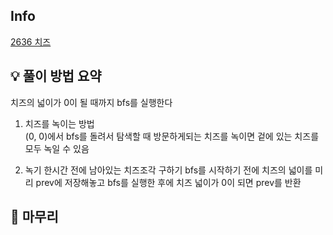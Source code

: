 ## Info
[2636 치즈](https://www.acmicpc.net/problem/2636)

## 💡 풀이 방법 요약
치즈의 넓이가 0이 될 때까지 bfs를 실행한다

1. 치즈를 녹이는 방법  
(0, 0)에서 bfs를 돌려서 탐색할 때 방문하게되는 치즈를 녹이면 겉에 있는 치즈를 모두 녹일 수 있음 

2. 녹기 한시간 전에 남아있는 치즈조각 구하기
   bfs를 시작하기 전에 치즈의 넓이를 미리 prev에 저장해놓고 bfs를 실행한 후에 치즈 넓이가 0이 되면 prev를 반환

## 🙂 마무리

